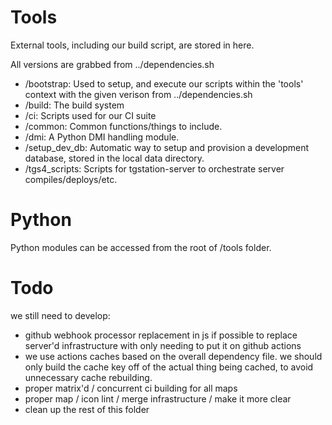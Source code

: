 # Tools 

External tools, including our build script, are stored in here.

All versions are grabbed from ../dependencies.sh

- /bootstrap: Used to setup, and execute our scripts within the 'tools' context with the given verison from ../dependencies.sh
- /build: The build system
- /ci: Scripts used for our CI suite
- /common: Common functions/things to include.
- /dmi: A Python DMI handling module.
- /setup_dev_db: Automatic way to setup and provision a development database, stored in the local data directory.
- /tgs4_scripts: Scripts for tgstation-server to orchestrate server compiles/deploys/etc.

# Python

Python modules can be accessed from the root of /tools folder.

# Todo

we still need to develop:

- github webhook processor replacement in js if possible to replace server'd infrastructure with only needing to put it on github actions
- we use actions caches based on the overall dependency file. we should only build the cache key off of the actual thing being cached, to avoid unnecessary cache rebuilding.
- proper matrix'd / concurrent ci building for all maps
- proper map / icon lint / merge infrastructure / make it more clear
- clean up the rest of this folder

